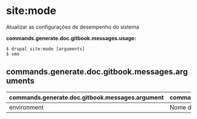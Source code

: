 # site:mode
Atualizar as configurações de desempenho do sistema

**commands.generate.doc.gitbook.messages.usage:**
```
$ drupal site:mode [arguments]
$ smo  
```

## commands.generate.doc.gitbook.messages.arguments
commands.generate.doc.gitbook.messages.argument | commands.generate.doc.gitbook.messages.details
---------|-------------
environment | Nome do ambiente [dev, prod]
